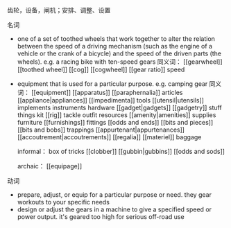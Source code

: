 齿轮，设备，闸机；安排、调整、设置

名词
- one of a set of toothed wheels that work together to alter the relation between the speed of a driving mechanism (such as the engine of a vehicle or the crank of a bicycle) and the speed of the driven parts (the wheels).
	e.g. a racing bike with ten-speed gears
	同义词：
	[[gearwheel]]
	[[toothed wheel]]
	[[cog]]
	[[cogwheel]]
	[[gear ratio]]
	speed
- equipment that is used for a particular purpose.
	e.g. camping gear
	同义词：
	[[equipment]]
	[[apparatus]]
	[[paraphernalia]]
	articles
	[[appliance|appliances]]
	[[impedimenta]]
	tools
	[[utensil|utensils]]
	implements
	instruments
	hardware
	[[gadget|gadgets]]
	[[gadgetry]]
	stuff
	things
	kit
	[[rig]]
	tackle
	outfit
	resources
	[[amenity|amenities]]
	supplies
	furniture
	[[furnishings]]
	fittings
	[[odds and ends]]
	[[bits and pieces]]
	[[bits and bobs]]
	trappings
	[[appurtenant|appurtenances]]
	[[accoutrement|accoutrements]]
	[[regalia]]
	[[materiel]]
	baggage
	
	informal：
	box of tricks
	[[clobber]]
	[[gubbin|gubbins]]
	[[odds and sods]]
	
	archaic：
	[[equipage]]

动词
- prepare, adjust, or equip for a particular purpose or need.
they gear workouts to your specific needs
- design or adjust the gears in a machine to give a specified speed or power output.
it's geared too high for serious off-road use